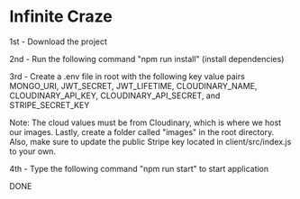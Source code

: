 # Infinite Craze

1st - Download the project

2nd - Run the following command "npm run install" (install dependencies)

3rd - Create a .env file in root with the following key value pairs MONGO_URI, JWT_SECRET, JWT_LIFETIME, CLOUDINARY_NAME, CLOUDINARY_API_KEY, CLOUDINARY_API_SECRET, and STRIPE_SECRET_KEY

Note: The cloud values must be from Cloudinary, which is where we host our images. Lastly, create a folder called "images" in the root directory. Also, make sure to update the public Stripe key located in client/src/index.js to your own.

4th - Type the following command "npm run start" to start application

DONE

